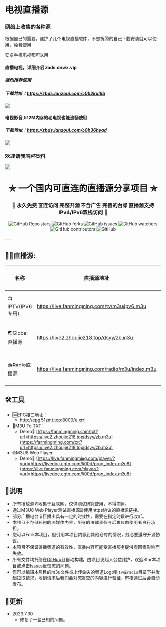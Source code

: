 

# 电视直播源

### 网络上收集的各种源



根据自己的需要，维护了几个电视直播软件，不想折腾的自己下载安装就可以使用，免费使用

安卓手机电视都可以用



#### **直播电视，详细介绍  zbds.dnwx.vip**

##### 强烈推荐使用

##### 下载地址：https://zbds.lanzoui.com/b0b2kul6b

![](https://cdn.jsdelivr.net/gh/vbskycn/tu@main/img/21.png)





#### 电视影音,512M内存的老电视也能流畅使用

##### 下载地址：https://zbds.lanzoui.com/b0b36hyqd

![](https://ae03.alicdn.com/kf/U516dd9210745452f874907dbae2738a3a.jpg)

 

### 欢迎请我喝杯饮料

![](https://cdn.jsdelivr.net/gh/vbskycn/tu@main/img/ds.jpg)







<h1 align="center"> ✯ 一个国内可直连的直播源分享项目 ✯ </h1>

<h3 align="center">🔕 永久免费 直连访问 完整开源 不含广告 完善的台标 直播源支持IPv4/IPv6双栈访问 🔕</h3>

<p align="center">
<img alt="GitHub Repo stars" src="https://img.shields.io/github/stars/vbskycn/iptv">
<img alt="GitHub forks" src="https://img.shields.io/github/forks/vbskycn/iptv">
<img alt="GitHub issues" src="https://img.shields.io/github/issues/vbskycn/iptv">
<img alt="GitHub watchers" src="https://img.shields.io/github/watchers/vbskycn/iptv">
<img alt="GitHub contributors" src="https://img.shields.io/github/contributors/vbskycn/iptv">
<img alt="GitHub" src="https://img.shields.io/github/license/vbskycn/iptv">
</p>
---

## 🤹‍♂️直播源:

<table>
  <thead>
    <tr>
      <th>名称</th>
      <th>直播源地址</th>
      <th>完善源</th>
      <th>频道数</th>
      <th>更新时间</th>
    </tr>
  </thead>
  <tbody>
    <tr>
      <td>📺IPTV(IPV6专用)</td>
      <td><a href="https://live.fanmingming.com/tv/m3u/ipv6.m3u">https://live.fanmingming.com/tv/m3u/ipv6.m3u</a></td>
      <td><a href="https://github.com/fanmingming/live/edit/main/tv/m3u/ipv6.m3u">编辑该源</a></td>
      <td>120个</td>
      <td>2023.7.29</td>
    </tr>
    <tr>
      <td>🌏Global直播源</td>
      <td><a href="https://live2.zhoujie218.top/dsyy/zb.m3u">https://live2.zhoujie218.top/dsyy/zb.m3u</a></td>
      <td><a href="https://github.com/vbskycn/iptv/edit/main/dsyy/zb.m3u">编辑该源</a></td>
      <td>198个</td>
      <td>2023.7.28</td>
    </tr>
    <tr>
      <td>📻Radio直播源</td>
      <td><a href="https://live.fanmingming.com/radio/m3u/index.m3u">https://live.fanmingming.com/radio/m3u/index.m3u</a></td>
      <td><a href="https://github.com/fanmingming/live/edit/main/radio/m3u/index.m3u">编辑该源</a></td>
      <td>317个</td>
      <td>2023.5.3</td>
    </tr>
  </tbody>
</table>


## 🛠️工具


- 🆕EPG接口地址：
  -  http://epg.51zmt.top:8000/e.xml
- 📄M3U To TXT：
  - Demo🔗 [https://fanmingming.com/txt?url=https://live2.zhoujie218.top/dsyy/zb.m3u](https://fanmingming.com/txt?url=https://live2.zhoujie218.top/dsyy/zb.m3u)
- 🌐M3U8 Web Player
  - Demo🔗 [https://live.fanmingming.com/player/?vurl=https://livedoc.cgtn.com/500d/prog_index.m3u8](https://live.fanmingming.com/player/?vurl=https://livedoc.cgtn.com/500d/prog_index.m3u8)

## 📖说明
- 所有播放源均收集于互联网，仅供测试研究使用，不得商用。
- 通过M3U8 Web Player测试直播源需使用https协议的直播源链接。
- 部分广播电台节目播出具有一定的时效性，需要在指定时段进行收听。
- 本项目不存储任何的流媒体内容，所有的法律责任与后果应由使用者自行承担。
- 您可以Fork本项目，但引用本项目内容到其他仓库的情况，务必要遵守开源协议。
- 本项目不保证直播频道的有效性，直播内容可能受直播服务提供商因素影响而失效。
- 所有文件均托管在[GitHub](https://github.com/fanmingming/live)且自动构建，由项目发起人公益维护，欢迎Star本项目或点击[Issues](https://github.com/fanmingming/live/issues/new/choose)反馈您的问题。
- 您可以编辑本项目的m3u文件或上传缺失的频道Logo到`tv`或`radio`目录下并发起拉取请求，收到请求后我们会对您提交的内容进行验证，审核通过后会自动发布。

## 📔更新

- 2023.7.30
  - 修复了一些已知的问题。

